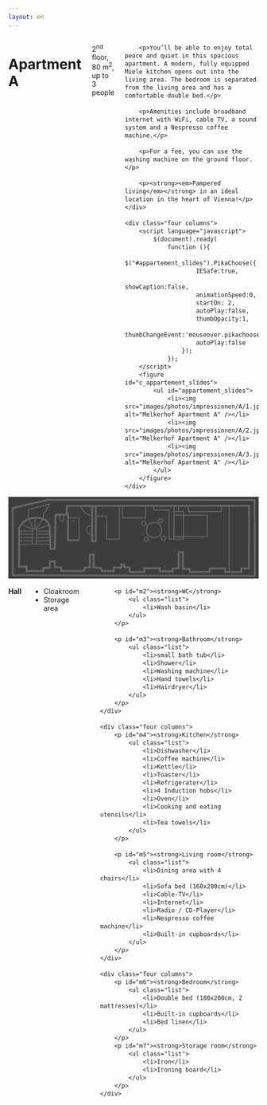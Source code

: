 ```yaml
---
layout: en
---
```


<div class="row">
	<div class="seven columns">
		<h1>Apartment A</h1>
		<p class="dark">2<sup>nd</sup> floor, 80 m<sup>2</sup>, up to 3 people</p>

		<p>You’ll be able to enjoy total peace and quiet in this spacious apartment. A modern, fully equipped Miele kitchen opens out into the living area. The bedroom is separated from the living area and has a comfortable double bed.</p>

		<p>Amenities include broadband internet with WiFi, cable TV, a sound system and a Nespresso coffee machine.</p>

		<p>For a fee, you can use the washing machine on the ground floor.</p>

		<p><strong><em>Pampered living</em></strong> in an ideal location in the heart of Vienna!</p>
	</div>

	<div class="four columns">
		<script language="javascript">
			$(document).ready(
				function (){
					$("#appartement_slides").PikaChoose({
						IESafe:true,
						showCaption:false,
						animationSpeed:0,
						startOn: 2,
						autoPlay:false,
						thumbOpacity:1,
						thumbChangeEvent:'mouseover.pikachoose',
						autoPlay:false
					});
				});
		</script>
		<figure id="c_appartement_slides">
			<ul id="appartement_slides">
				<li><img src="images/photos/impressionen/A/1.jpg" alt="Melkerhof Apartment A" /></li>
				<li><img src="images/photos/impressionen/A/2.jpg" alt="Melkerhof Apartment A" /></li>
				<li><img src="images/photos/impressionen/A/3.jpg" alt="Melkerhof Apartment A" /></li>
			</ul>
		</figure>
	</div>
</div>



<img src="images/A.png" id="plan" alt="Melkerhof Apartment A floor plan" />


<div class="row">
	<div class="three columns">
		<p id="m1"><strong>Hall</strong>
			<ul class="list">
				<li>Cloakroom</li>
				<li>Storage area</li>
			</ul>
		</p>

		<p id="m2"><strong>WC</strong>
			<ul class="list">
				<li>Wash basin</li>
			</ul>
		</p>

		<p id="m3"><strong>Bathroom</strong>
			<ul class="list">
				<li>small bath tub</li>
				<li>Shower</li>
				<li>Washing machine</li>
				<li>Hand towels</li>
				<li>Hairdryer</li>
			</ul>
		</p>
	</div>

	<div class="four columns">
		<p id="m4"><strong>Kitchen</strong>
			<ul class="list">
				<li>Dishwasher</li>
				<li>Coffee machine</li>
				<li>Kettle</li>
				<li>Toaster</li>
				<li>Refrigerator</li>
				<li>4 Induction hobs</li>
				<li>Oven</li>
				<li>Cooking and eating utensils</li>
				<li>Tea towels</li>
			</ul>
		</p>

		<p id="m5"><strong>Living room</strong>
			<ul class="list">
				<li>Dining area with 4 chairs</li>
				<li>Sofa bed (160x200cm)</li>
				<li>Cable-TV</li>
				<li>Internet</li>
				<li>Radio / CD-Player</li>
				<li>Nespresso coffee machine</li>
				<li>Built-in cupboards</li>
			</ul>
		</p>
	</div>

	<div class="four columns">
		<p id="m6"><strong>Bedroom</strong>
			<ul class="list">
				<li>Double bed (180x200cm, 2 mattresses)</li>
				<li>Built-in cupboards</li>
				<li>Bed linen</li>
			</ul>
		</p>
		<p id="m7"><strong>Storage room</strong>
			<ul class="list">
				<li>Iron</li>
				<li>Ironing board</li>
			</ul>
		</p>
	</div>
</div>
